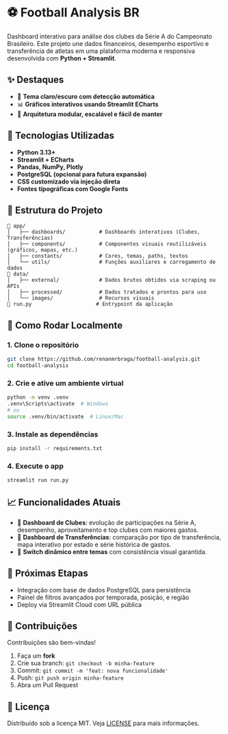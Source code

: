 # ⚽ Football Analysis BR

Dashboard interativo para análise dos clubes da Série A do Campeonato Brasileiro. Este projeto une dados financeiros, desempenho esportivo e transferência de atletas em uma plataforma moderna e responsiva desenvolvida com **Python + Streamlit**.

## ✨ Destaques

- 🎨 **Tema claro/escuro com detecção automática**
- 📊 **Gráficos interativos usando Streamlit ECharts**
- 🧱 **Arquitetura modular, escalável e fácil de manter**

## 📌 Tecnologias Utilizadas

- **Python 3.13+**
- **Streamlit + ECharts**
- **Pandas, NumPy, Plotly**
- **PostgreSQL (opcional para futura expansão)**
- **CSS customizado via injeção direta**
- **Fontes tipográficas com Google Fonts**

## 📁 Estrutura do Projeto

```
📁 app/
│   ├── dashboards/           # Dashboards interativos (Clubes, Transferências)
│   ├── components/           # Componentes visuais reutilizáveis (gráficos, mapas, etc.)
│   ├── constants/            # Cores, temas, paths, textos
│   └── utils/                # Funções auxiliares e carregamento de dados
📁 data/
│   ├── external/             # Dados brutos obtidos via scraping ou APIs
│   ├── processed/            # Dados tratados e prontos para uso
│   └── images/               # Recursos visuais
📄 run.py                     # Entrypoint da aplicação
```

## 🚀 Como Rodar Localmente

### 1. Clone o repositório
```bash
git clone https://github.com/renanmrbraga/football-analysis.git
cd football-analysis
```

### 2. Crie e ative um ambiente virtual
```bash
python -m venv .venv
.venv\Scripts\activate  # Windows
# ou
source .venv/bin/activate  # Linux/Mac
```

### 3. Instale as dependências
```bash
pip install -r requirements.txt
```

### 4. Execute o app
```bash
streamlit run run.py
```

## 📈 Funcionalidades Atuais

- 📌 **Dashboard de Clubes**: evolução de participações na Série A, desempenho, aproveitamento e top clubes com maiores gastos.
- 📌 **Dashboard de Transferências**: comparação por tipo de transferência, mapa interativo por estado e série histórica de gastos.
- 🔄 **Switch dinâmico entre temas** com consistência visual garantida.

## 🧩 Próximas Etapas

- Integração com base de dados PostgreSQL para persistência
- Painel de filtros avançados por temporada, posição, e região
- Deploy via Streamlit Cloud com URL pública

## 🤝 Contribuições

Contribuições são bem-vindas!

1. Faça um **fork**
2. Crie sua branch: `git checkout -b minha-feature`
3. Commit: `git commit -m 'feat: nova funcionalidade'`
4. Push: `git push origin minha-feature`
5. Abra um Pull Request

## 🪪 Licença

Distribuído sob a licença MIT. Veja [LICENSE](LICENSE) para mais informações.
